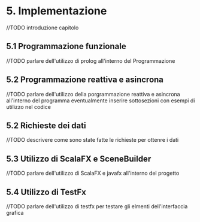 # 5. Implementazione
//TODO introduzione capitolo

## 5.1 Programmazione funzionale
//TODO parlare dell'utilizzo di prolog all'interno del Programmazione

## 5.2 Programmazione reattiva e asincrona
//TODO parlare dell'utilizzo della porgrammazione reattiva e asincrona all'interno del programma eventualmente inserire sottosezioni con esempi di utilizzo nel codice

## 5.2 Richieste dei dati
//TODO descrivere come sono state fatte le richieste per ottenre i dati

## 5.3 Utilizzo di ScalaFX e SceneBuilder
//TODO parlare dell'utilizzo di ScalaFX e javafx all'interno del progetto

## 5.4 Utilizzo di TestFx
//TODO parlare dell'utilizzo di testfx per testare gli elmenti dell'interfaccia grafica
